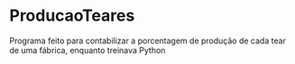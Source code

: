 # ProducaoTeares
Programa feito para contabilizar a porcentagem de produção de cada tear de uma fábrica, enquanto treinava Python

